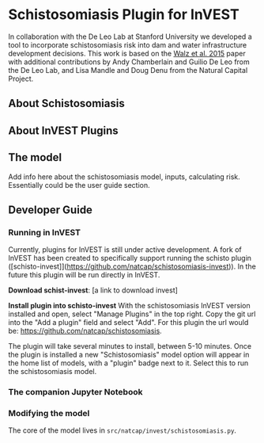 # Schistosomiasis Plugin for InVEST

In collaboration with the De Leo Lab at Stanford University we developed a tool to incorporate schistosomiasis risk into dam and water infrastructure development decisions. This work is based on the [Walz et al. 2015](https://doi.org/10.1371/journal.pntd.0004217) paper with additional contributions by Andy Chamberlain and Guilio De Leo from the De Leo Lab, and Lisa Mandle and Doug Denu from the Natural Capital Project.

## About Schistosomiasis

## About InVEST Plugins

## The model

Add info here about the schistosomiasis model, inputs, calculating risk. Essentially could be the user guide section.

## Developer Guide

### Running in InVEST

Currently, plugins for InVEST is still under active development. A fork of InVEST has been created to specifically support running the schisto plugin ([schisto-invest]](https://github.com/natcap/schistosomiasis-invest)). In the future this plugin will be run directly in InVEST.

**Download schist-invest**: [a link to download invest]

**Install plugin into schisto-invest**
With the schistosomiasis InVEST version installed and open, select "Manage Plugins" in the top right. Copy the git url into the "Add a plugin" field and select "Add". For this plugin the url would be: https://github.com/natcap/schistosomiasis.

The plugin will take several minutes to install, between 5-10 minutes. Once the plugin is installed a new "Schistosomiasis" model option will appear in the home list of models, with a "plugin" badge next to it. Select this to run the schistosomiasis model.

### The companion Jupyter Notebook

### Modifying the model

The core of the model lives in `src/natcap/invest/schistosomiasis.py`. 
